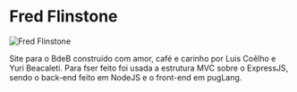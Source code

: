 # Fred Flinstone

![Fred Flinstone](http://wp.clicrbs.com.br/decanela/files/2014/06/Fred.jpg "Fred Flinstone")


Site para o BdeB construído com amor, café e carinho por Luis Coêlho e Yuri Beacaleti.
Para fser feito foi usada a estrutura MVC sobre o ExpressJS, sendo o back-end feito em NodeJS e o front-end em pugLang.
